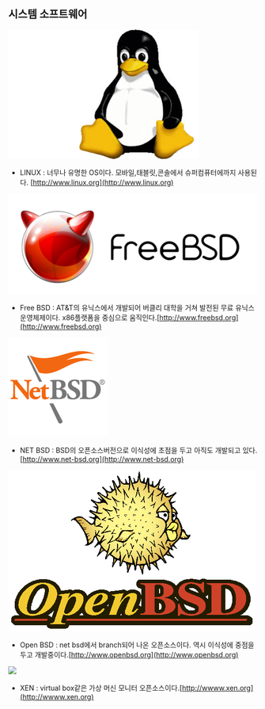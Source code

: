 ## 시스템 소프트웨어

![](/assets/linux.jpg)

* LINUX : 너무나 유명한 OS이다. 모바일,태블릿,콘솔에서 슈퍼컴퓨터에까지 사용된다. [http://www.linux.org](http://www.linux.org)

![](/assets/Freebsd_logo.svg)

* Free BSD : AT&T의 유닉스에서 개발되어 버클리 대학을 거쳐 발전된 무료 유닉스 운영체제이다. x86플랫폼을 중심으로 움직인다.[http://www.freebsd.org](http://www.freebsd.org)

![](/assets/NetBSD.png)

* NET BSD : BSD의 오픈소스버전으로 이식성에 초점을 두고 아직도 개발되고 있다.[http://www.net-bsd.org](http://www.net-bsd.org)

![](/assets/오픈비에스디.gif)

* Open BSD : net bsd에서 branch되어 나온 오픈소스이다. 역시 이식성에 중점을 두고 개발중이다.[http://www.openbsd.org](http://www.openbsd.org)

![](/assets/젠.png)

* XEN : virtual box같은 가상 머신 모니터 오픈소스이다.[http://wwww.xen.org](http://wwww.xen.org)



